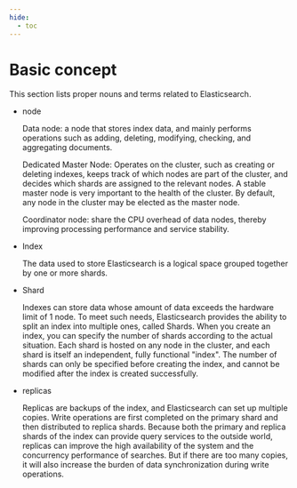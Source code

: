 ```yaml
---
hide:
  - toc
---
```


# Basic concept

This section lists proper nouns and terms related to Elasticsearch.

- node

    Data node: a node that stores index data, and mainly performs operations such as adding, deleting, modifying, checking, and aggregating documents.

    Dedicated Master Node: Operates on the cluster, such as creating or deleting indexes, keeps track of which nodes are part of the cluster, and decides which shards are assigned to the relevant nodes. A stable master node is very important to the health of the cluster. By default, any node in the cluster may be elected as the master node.

    Coordinator node: share the CPU overhead of data nodes, thereby improving processing performance and service stability.

- Index

    The data used to store Elasticsearch is a logical space grouped together by one or more shards.

- Shard

    Indexes can store data whose amount of data exceeds the hardware limit of 1 node. To meet such needs, Elasticsearch provides the ability to split an index into multiple ones, called Shards.
    When you create an index, you can specify the number of shards according to the actual situation. Each shard is hosted on any node in the cluster, and each shard is itself an independent, fully functional "index".
    The number of shards can only be specified before creating the index, and cannot be modified after the index is created successfully.

- replicas

    Replicas are backups of the index, and Elasticsearch can set up multiple copies. Write operations are first completed on the primary shard and then distributed to replica shards.
    Because both the primary and replica shards of the index can provide query services to the outside world, replicas can improve the high availability of the system and the concurrency performance of searches. But if there are too many copies, it will also increase the burden of data synchronization during write operations.